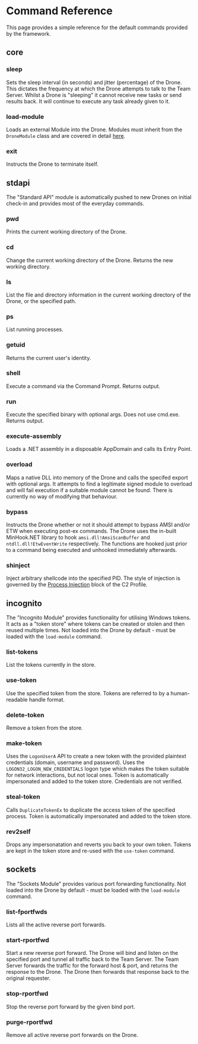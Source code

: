 # Command Reference

This page provides a simple reference for the default commands provided by the framework.

## core

### sleep
Sets the sleep interval (in seconds) and jitter (percentage) of the Drone.  This dictates the frequency at which the Drone attempts to talk to the Team Server.  Whilst a Drone is "sleeping" it cannot receive new tasks or send results back.  It will continue to execute any task already given to it.

### load-module
Loads an external Module into the Drone.  Modules must inherit from the `DroneModule` class and are covered in detail [here](../customising/index.html#custom-drone-modules).

### exit
Instructs the Drone to terminate itself.

## stdapi

The "Standard API" module is automatically pushed to new Drones on initial check-in and provides most of the everyday commands.

### pwd
Prints the current working directory of the Drone.

### cd
Change the current working directory of the Drone.  Returns the new working directory.

### ls
List the file and directory information in the current working directory of the Drone, or the specified path.

### ps
List running processes.

### getuid
Returns the current user's identity.

### shell
Execute a command via the Command Prompt.  Returns output.

### run
Execute the specified binary with optional args.  Does not use cmd.exe.  Returns output.

### execute-assembly
Loads a .NET assembly in a disposable AppDomain and calls its Entry Point.

### overload
Maps a native DLL into memory of the Drone and calls the specifed export with optional args.  It attempts to find a legitimate signed module to overload and will fail execution if a suitable module cannot be found.  There is currently no way of modifying that behaviour.

### bypass
Instructs the Drone whether or not it should attempt to bypass AMSI and/or ETW when executing post-ex commands.  The Drone uses the in-built MinHook.NET library to hook `amsi.dll!AmsiScanBuffer` and `ntdll.dll!EtwEventWrite` respectively.  The functions are hooked just prior to a command being executed and unhooked immediately afterwards.

### shinject
Inject arbitrary shellcode into the specified PID.  The style of injection is governed by the [Process Injection](../c2profile/index.html#process-injection-block) block of the C2 Profile.

## incognito

The "Incognito Module" provides functionality for utilising Windows tokens.  It acts as a "token store" where tokens can be created or stolen and then reused multiple times.  Not loaded into the Drone by default - must be loaded with the `load-module` command.

### list-tokens
List the tokens currently in the store.

### use-token
Use the specified token from the store.  Tokens are referred to by a human-readable handle format.

### delete-token
Remove a token from the store.

### make-token
Uses the `LogonUserA` API to create a new token with the provided plaintext credentials (domain, username and password).  Uses the `LOGON32_LOGON_NEW_CREDENTIALS` logon type which makes the token suitable for network interactions, but not local ones.  Token is automatically impersonated and added to the token store.  Credentials are not verified.

### steal-token
Calls `DuplicateTokenEx` to duplicate the access token of the specified process.  Token is automatically impersonated and added to the token store.

### rev2self
Drops any impersonatation and reverts you back to your own token.  Tokens are kept in the token store and re-used with the `use-token` command.

## sockets

The "Sockets Module" provides various port forwarding functionality.  Not loaded into the Drone by default - must be loaded with the `load-module` command.

### list-fportfwds
Lists all the active reverse port forwards.

### start-rportfwd
Start a new reverse port forward.  The Drone will bind and listen on the specified port and tunnel all traffic back to the Team Server.  The Team Server forwards the traffic for the forward host & port, and returns the response to the Drone.  The Drone then forwards that response back to the original requester.

### stop-rportfwd
Stop the reverse port forward by the given bind port.

### purge-rportfwd
Remove all active reverse port forwards on the Drone.
